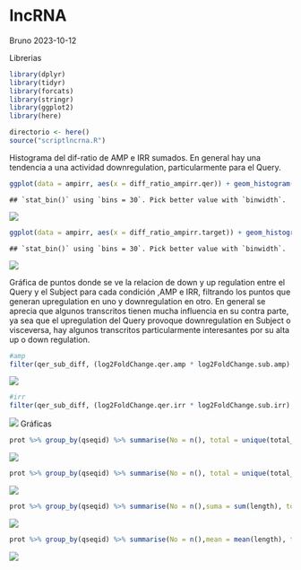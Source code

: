lncRNA
================
Bruno
2023-10-12

Librerias

``` r
library(dplyr)
library(tidyr)
library(forcats)
library(stringr)
library(ggplot2)
library(here)

directorio <- here()
source("scriptlncrna.R")
```

Histograma del dif-ratio de AMP e IRR sumados. En general hay una
tendencia a una actividad downregulation, particularmente para el Query.

``` r
ggplot(data = ampirr, aes(x = diff_ratio_ampirr.qer)) + geom_histogram() + labs(x = "diff ratio amp + irr", title = "Query") + theme(plot.title = element_text(hjust = 0.5)) + xlim(-1,1)
```

    ## `stat_bin()` using `bins = 30`. Pick better value with `binwidth`.

![](gitlncRNA_files/figure-gfm/unnamed-chunk-2-1.png)<!-- -->

``` r
ggplot(data = ampirr, aes(x = diff_ratio_ampirr.target)) + geom_histogram() + labs(x = "diff ratio amp + irr", title = "Target") + theme(plot.title = element_text(hjust = 0.5)) + xlim(-1,1)
```

    ## `stat_bin()` using `bins = 30`. Pick better value with `binwidth`.

![](gitlncRNA_files/figure-gfm/unnamed-chunk-2-2.png)<!-- -->

Gráfica de puntos donde se ve la relacion de down y up regulation entre
el Query y el Subject para cada condición ,AMP e IRR, filtrando los
puntos que generan upregulation en uno y downregulation en otro. En
general se aprecia que algunos transcritos tienen mucha influencia en su
contra parte, ya sea que el upregulation del Query provoque
downregulation en Subject o visceversa, hay algunos transcritos
particularmente interesantes por su alta up o down regulation.

``` r
#amp
filter(qer_sub_diff, (log2FoldChange.qer.amp * log2FoldChange.sub.amp) < 0) %>% ggplot(aes(x = log2FoldChange.sub.amp, y = log2FoldChange.qer.amp)) + geom_point() + labs(title = "Amp") + theme(plot.title = element_text(hjust = 0.5))
```

![](gitlncRNA_files/figure-gfm/unnamed-chunk-3-1.png)<!-- -->

``` r
#irr
filter(qer_sub_diff, (log2FoldChange.qer.irr * log2FoldChange.sub.irr) < 0) %>% ggplot(aes(x = log2FoldChange.sub.irr, y = log2FoldChange.qer.irr)) + geom_point() + labs(title = "Irr") + theme(plot.title = element_text(hjust = 0.5))
```

![](gitlncRNA_files/figure-gfm/unnamed-chunk-3-2.png)<!-- --> Gráficas

``` r
prot %>% group_by(qseqid) %>% summarise(No = n(), total = unique(total_length)) %>% ggplot(aes(x = No, y = total)) + geom_point() + labs(title = "Grafica") + theme(plot.title = element_text(hjust = 0.5))
```

![](gitlncRNA_files/figure-gfm/unnamed-chunk-4-1.png)<!-- -->

``` r
prot %>% group_by(qseqid) %>% summarise(No = n(), total = unique(total_length)) %>% ggplot(aes(x = total, y = No)) + geom_point() + labs(title = "Grafica") + theme(plot.title = element_text(hjust = 0.5))
```

![](gitlncRNA_files/figure-gfm/unnamed-chunk-4-2.png)<!-- -->

``` r
prot %>% group_by(qseqid) %>% summarise(No = n(),suma = sum(length), total = unique(total_length)) %>% ggplot(aes(x = total, y = suma)) + geom_point() + labs(title = "Grafica") + theme(plot.title = element_text(hjust = 0.5))
```

![](gitlncRNA_files/figure-gfm/unnamed-chunk-4-3.png)<!-- -->

``` r
prot %>% group_by(qseqid) %>% summarise(No = n(),mean = mean(length), total = unique(total_length)) %>% ggplot(aes(x = total, y = mean)) + geom_point() + labs(title = "Grafica") + theme(plot.title = element_text(hjust = 0.5))
```

![](gitlncRNA_files/figure-gfm/unnamed-chunk-4-4.png)<!-- -->
